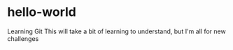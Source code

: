 # hello-world
Learning Git
This will take a bit of learning to understand, but I'm all for new challenges
